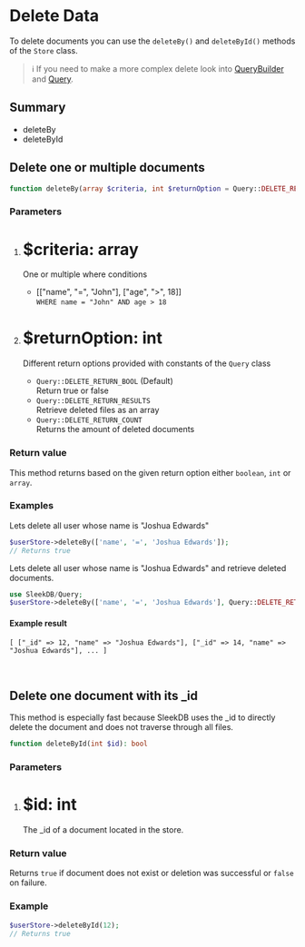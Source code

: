 <!--METADATA
{
    "title": "Delete Data",
    "url": "delete-data",
    "icon": "trash"
}
!METADATA-->

# Delete Data

To delete documents you can use the `deleteBy()` and `deleteById()` methods of the `Store` class.

> ℹ️ If you need to make a more complex delete look into <a class="gotoblock" href="/#/query-builder">QueryBuilder</a> and <a class="gotoblock" href="#/query">Query</a>.

## Summary

- deleteBy
- deleteById

## Delete one or multiple documents

```php
function deleteBy(array $criteria, int $returnOption = Query::DELETE_RETURN_BOOL): array|bool|int
```

### Parameters

1. # $criteria: array
   One or multiple where conditions


    * [["name", "=", "John"], ["age", ">", 18]]<br/>`WHERE name = "John" AND age > 18`

2. # $returnOption: int
   Different return options provided with constants of the `Query` class


    * `Query::DELETE_RETURN_BOOL` (Default)<br/>Return true or false
    * `Query::DELETE_RETURN_RESULTS`<br/>Retrieve deleted files as an array
    * `Query::DELETE_RETURN_COUNT`<br/>Returns the amount of deleted documents

### Return value

This method returns based on the given return option either `boolean`, `int` or `array`.

### Examples

Lets delete all user whose name is "Joshua Edwards"

```php
$userStore->deleteBy(['name', '=', 'Joshua Edwards']);
// Returns true
```

Lets delete all user whose name is "Joshua Edwards" and retrieve deleted documents.

```php
use SleekDB/Query;
$userStore->deleteBy(['name', '=', 'Joshua Edwards'], Query::DELETE_RETURN_RESULTS);
```

#### Example result

```
[ ["_id" => 12, "name" => "Joshua Edwards"], ["_id" => 14, "name" => "Joshua Edwards"], ... ]
```

<br/>

## Delete one document with its \_id

This method is especially fast because SleekDB uses the \_id to directly delete the document and does not traverse through all files.

```php
function deleteById(int $id): bool
```

### Parameters

1. # $id: int
   The \_id of a document located in the store.

### Return value

Returns `true` if document does not exist or deletion was successful or `false` on failure.

### Example

```php
$userStore->deleteById(12);
// Returns true
```
